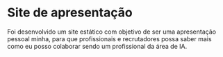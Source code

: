 # Site de apresentação

Foi desenvolvido um site estático com objetivo de ser uma apresentação pessoal minha, para que profissionais e recrutadores possa saber mais como eu posso colaborar sendo um profissional da área de IA.